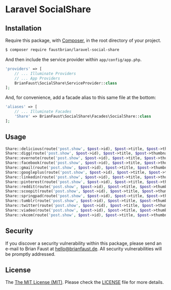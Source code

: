 # Laravel SocialShare

## Installation

Require this package, with [Composer](https://getcomposer.org/), in the root directory of your project.

``` bash
$ composer require faustbrian/laravel-social-share
```

And then include the service provider within `app/config/app.php`.

``` php
'providers' => [
    // ... Illuminate Providers
    // ... App Providers
    BrianFaust\SocialShare\ServiceProvider::class
];
```

And, for convenience, add a facade alias to this same file at the bottom:

``` php
'aliases' => [
    // ... Illuminate Facades
    'Share' => BrianFaust\SocialShare\Facades\SocialShare::class
];
```

## Usage

``` php
Share::delicious(route('post.show', $post->id), $post->title, $post->thumbnail);
Share::digg(route('post.show', $post->id), $post->title, $post->thumbnail);
Share::evernote(route('post.show', $post->id), $post->title, $post->thumbnail);
Share::facebook(route('post.show', $post->id), $post->title, $post->thumbnail);
Share::gmail(route('post.show', $post->id), $post->title, $post->thumbnail);
Share::googleplus(route('post.show', $post->id), $post->title, $post->thumbnail);
Share::linkedin(route('post.show', $post->id), $post->title, $post->thumbnail);
Share::pinterest(route('post.show', $post->id), $post->title, $post->thumbnail);
Share::reddit(route('post.show', $post->id), $post->title, $post->thumbnail);
Share::scoopit(route('post.show', $post->id), $post->title, $post->thumbnail);
Share::springpad(route('post.show', $post->id), $post->title, $post->thumbnail);
Share::tumblr(route('post.show', $post->id), $post->title, $post->thumbnail);
Share::twitter(route('post.show', $post->id), $post->title, $post->thumbnail);
Share::viadeo(route('post.show', $post->id), $post->title, $post->thumbnail);
Share::vkcom(route('post.show', $post->id), $post->title, $post->thumbnail);
```

## Security

If you discover a security vulnerability within this package, please send an e-mail to Brian Faust at hello@brianfaust.de. All security vulnerabilities will be promptly addressed.

## License

The [The MIT License (MIT)](LICENSE). Please check the [LICENSE](LICENSE) file for more details.
